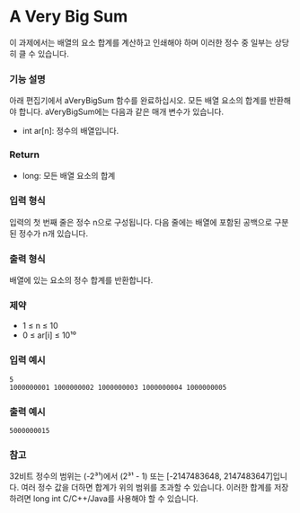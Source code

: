 # A Very Big Sum
이 과제에서는 배열의 요소 합계를 계산하고 인쇄해야 하며 이러한 정수 중 일부는 상당히 클 수 있습니다.

### 기능 설명
아래 편집기에서 aVeryBigSum 함수를 완료하십시오. 모든 배열 요소의 합계를 반환해야 합니다.
aVeryBigSum에는 다음과 같은 매개 변수가 있습니다.
* int ar[n]: 정수의 배열입니다.

### Return
* long: 모든 배열 요소의 합계

### 입력 형식
입력의 첫 번째 줄은 정수 n으로 구성됩니다.
다음 줄에는 배열에 포함된 공백으로 구분된 정수가 n개 있습니다.

### 출력 형식
배열에 있는 요소의 정수 합계를 반환합니다.

### 제약
* 1 ≤ n ≤ 10
* 0 ≤ ar[i] ≤ 10¹⁰

### 입력 예시
```
5
1000000001 1000000002 1000000003 1000000004 1000000005
```

### 출력 예시
```
5000000015
```

### 참고
32비트 정수의 범위는 (-2³¹)에서 (2³¹ - 1) 또는 [-2147483648, 2147483647]입니다.
여러 정수 값을 더하면 합계가 위의 범위를 초과할 수 있습니다. 이러한 합계를 저장하려면 long int C/C++/Java를 사용해야 할 수 있습니다.